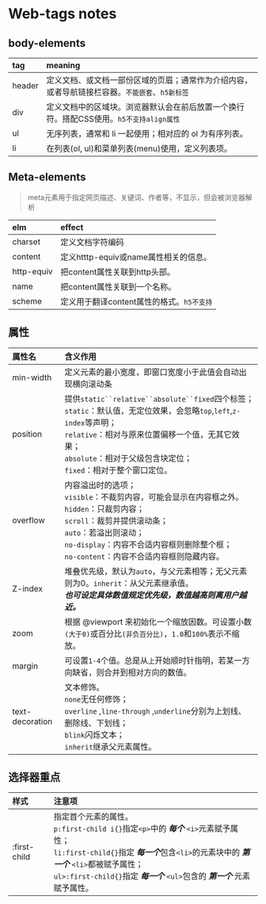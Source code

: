 # Web-tags notes

## body-elements

tag|meaning
:--|:---
header|定义文档、或文档一部份区域的页眉；通常作为介绍内容，或者导航链接栏容器。```不能嵌套```、```h5新标签```
div|定义文档中的区域块。浏览器默认会在前后放置一个换行符。搭配CSS使用。```h5不支持align属性```
ul|无序列表，通常和 li 一起使用；相对应的 ol 为有序列表。
li|在列表(ol, ul)和菜单列表(menu)使用，定义列表项。

## Meta-elements

> meta元素用于指定网页描述、关键词、作者等，不显示，但会被浏览器解析

elm|effect
:--|:---
charset|定义文档字符编码
content|定义htttp-equiv或name属性相关的信息。
http-equiv|把content属性关联到http头部。
name|把content属性关联到一个名称。
scheme|定义用于翻译content属性的格式。```h5不支持```

## 属性

属性名|含义作用
:--|:--
min-width|定义元素的最小宽度，即窗口宽度小于此值会自动出现横向滚动条
position|提供`static``relative``absolute``fixed`四个标签；<br>`static`：默认值，无定位效果，会忽略`top`,`left`,`z-index`等声明；<br>`relative`：相对与原来位置偏移一个值，无其它效果；<br>`absolute`：相对于父级包含块定位；<br>`fixed`：相对于整个窗口定位。
overflow|内容溢出时的选项；<br>`visible`：不裁剪内容，可能会显示在内容框之外。<br>`hidden`：只裁剪内容；<br>`scroll`：裁剪并提供滚动条；<br>`auto`：若溢出则滚动；<br>`no-display`：内容不合适内容框则删除整个框；<br>`no-content`：内容不合适内容框则隐藏内容。
Z-index|堆叠优先级，默认为`auto`，与父元素相等；无父元素则为0。`inherit`：从父元素继承值。<br>***也可设定具体数值规定优先级，数值越高则离用户越近。***
zoom|根据 @viewport 来初始化一个缩放因数。可设置小数`(大于0)`或百分比`(非负百分比)`，`1.0`和`100%`表示不缩放。
margin|可设置`1-4`个值。总是从`上`开始顺时针指明，若某一方向缺省，则合并到相对方向的数值。
text-decoration|文本修饰。<br>`none`无任何修饰；<br>`overline` ,`line-through` ,`underline`分别为上划线、删除线、下划线；<br>`blink`闪烁文本；<br>`inherit`继承父元素属性。

## 选择器重点

样式|注意项
:--|:--
:first-child|指定首个元素的属性。<br>`p:first-child i{}`指定`<p>`中的 ***每个*** `<i>`元素赋予属性；<br>`li:first-child{}`指定 ***每一个***包含`<li>`的元素块中的 ***第一个*** `<li>`都被赋予属性；<br>`ul>:first-child{}`指定 ***每一个*** `<ul>`包含的 ***第一个*** 元素赋予属性。
